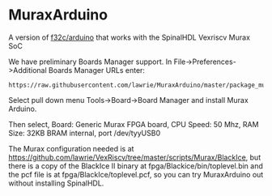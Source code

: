 # MuraxArduino
A version of [f32c/arduino](https://github.com/f32c/arduino) that works with the SpinalHDL Vexriscv Murax SoC

We have preliminary Boards Manager support.
In File->Preferences->Additional Boards Manager URLs enter:

    https://raw.githubusercontent.com/lawrie/MuraxArduino/master/package_murax_core_index.json

Select pull down menu Tools->Board->Board Manager
and install Murax Arduino.

Then select, Board: Generic Murax FPGA board, CPU Speed: 50 Mhz, RAM Size: 32KB BRAM internal, port /dev/tyyUSB0

The Murax configuration needed is at https://github.com/lawrie/VexRiscv/tree/master/scripts/Murax/BlackIce, 
but there is a copy of the BlackIce II binary at fpga/Blackice/bin/toplevel.bin and the pcf file is
at fpga/BlackIce/toplevel.pcf, so you can try MuraxArduino out without installing SpinalHDL.

